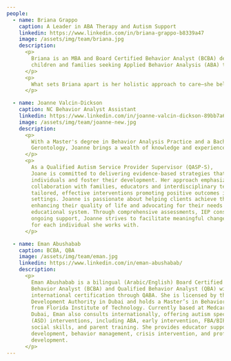 ```yaml
---
people:
  - name: Briana Grappo
    caption: A Leader in ABA Therapy and Autism Support
    linkedin: https://www.linkedin.com/in/briana-grappo-b8339a47
    image: /assets/img/team/briana.jpg
    description: 
      <p> 
        Briana is an MBA and Board Certified Behavior Analyst (BCBA) devoted to creating positive, lasting change for 
        children and families seeking Applied Behavior Analysis (ABA) therapy. With deep expertise in autism support, education administration, and mental health, Briana has helped countless families navigate the unique challenges of autism. Her professional journey across federal, state, and non-profit sectors reflects her unwavering commitment to providing compassionate, effective care tailored to each child’s needs. Briana’s unique blend of expertise in behavioral science and business leadership allows her to design impactful, evidence-based programs that are both effective and sustainable. With advanced skills in strategy, communication, and financial management from her MBA, Briana goes beyond therapy to create programs that empower families, promote developmental growth, and align with the highest standards in healthcare and education.
      </p>
      <p>
        What sets Briana apart is her holistic approach to care—she believes in working closely with families, understanding their goals, and celebrating each child's progress. Her emphasis on collaboration means that she partners not only with families but also with schools, caregivers, and community resources to ensure that every child has the support they need across all aspects of their life. Briana’s dedication to her work is more than just professional; it’s personal. She understands the importance of building trust with families and offering guidance that is both compassionate and practical. By combining the science of behavior analysis with a heartfelt commitment to making a difference, Briana is here to support your child’s unique journey toward growth and independence. Whether you’re seeking individualized care, expert advice, or a partner who will champion your child’s development, Briana is ready to provide the compassionate, high-quality support that your family deserves.
      </p>

  - name: Joanne Valcin-Dickson
    caption: NC Behavior Analyst Assistant
    linkedin: https://www.linkedin.com/in/joanne-valcin-dickson-89bb7a6b
    image: /assets/img/team/joanne-new.jpg
    description: 
      <p> 
        With a Master's degree in Behavior Analysis Practice and a Bachelor's degree with a concentration in
        Gerontology, Joanne brings a wealth of knowledge and experience to the field of Applied Behavior Analysis (ABA). Her journey in this profession has been dedicated to supporting children and adolescents with diverse needs, particularly those facing challenges related to memory impairment and behavioral difficulties.
      </p>
      <p>
        As a Qualified Autism Service Provider Supervisor (QASP-S),
        Joane is committed to delivering evidence-based strategies that empower
        individuals and foster their development. Her approach emphasizes
        collaboration with families, educators and interdisciplinary teams to create
        tailored, effective interventions promoting positive outcomes in various
        settings. Joanne is passionate about helping clients achieve their goals,
        enhancing their quality of life and advocating for their needs within the
        educational system. Through comprehensive assessments, IEP consulting and
        ongoing support, Joanne strives to facilitate meaningful change and growth
        for each individual she works with.
      </p>

  - name: Eman Abushabab
    caption: BCBA, QBA
    image: /assets/img/team/eman.jpg
    linkedin: https://www.linkedin.com/in/eman-abushabab/
    description: 
      <p>
        Eman Abushabab is a bilingual (Arabic/English) Board Certified
        Behavior Analyst (BCBA) and Qualified Behavior Analyst (QBA) with
        international certification through QABA. She is licensed by the Community
        Development Authority in Dubai and holds a Master’s in Behavior Analysis
        from Florida Institute of Technology. Currently based at Medcare-Camali in
        Dubai, Eman also consults internationally, offering autism spectrum disorder
        (ASD) interventions, including ABA, early intervention, FBA/BIP creation,
        social skills, and parent training. She provides educator support for IEP
        development, behavior management, crisis intervention, and professional
        development.
      </p>
---
```

